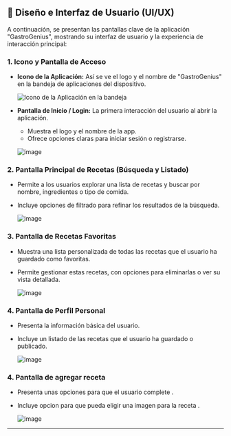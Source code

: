 ## 🎨 Diseño e Interfaz de Usuario (UI/UX)

A continuación, se presentan las pantallas clave de la aplicación "GastroGenius", mostrando su interfaz de usuario y la experiencia de interacción principal:

### 1. Icono y Pantalla de Acceso

* **Icono de la Aplicación:** Así se ve el logo y el nombre de "GastroGenius" en la bandeja de aplicaciones del dispositivo.

    ![Icono de la Aplicación en la bandeja](https://github.com/user-attachments/assets/7ad84ab4-6680-4111-b127-1e6a722f3a39)

* **Pantalla de Inicio / Login:** La primera interacción del usuario al abrir la aplicación.
    * Muestra el logo y el nombre de la app.
    * Ofrece opciones claras para iniciar sesión o registrarse.

    ![image](https://github.com/user-attachments/assets/c1058139-e727-4bdb-a941-5156c6cffe20)


### 2. Pantalla Principal de Recetas (Búsqueda y Listado)

* Permite a los usuarios explorar una lista de recetas y buscar por nombre, ingredientes o tipo de comida.
* Incluye opciones de filtrado para refinar los resultados de la búsqueda.

    ![image](https://github.com/user-attachments/assets/80c2e5ba-8b22-4c46-8c42-a318780534b3)


### 3. Pantalla de Recetas Favoritas

* Muestra una lista personalizada de todas las recetas que el usuario ha guardado como favoritas.
* Permite gestionar estas recetas, con opciones para eliminarlas o ver su vista detallada.

    ![image](https://github.com/user-attachments/assets/ba10c678-300d-4b4d-8195-752db7e0a1d6)


### 4. Pantalla de Perfil Personal

* Presenta la información básica del usuario.
* Incluye un listado de las recetas que el usuario ha guardado o publicado.

   ![image](https://github.com/user-attachments/assets/499ffd27-a54b-4572-ac77-8007a3b09085)

### 4. Pantalla de agregar receta

* Presenta unas opciones para que el usuario complete .
* Incluye opcion para que pueda eligir una imagen para la receta .


  ![image](https://github.com/user-attachments/assets/03960058-f2f3-4e21-809b-b9f1dbb900d3)



---
